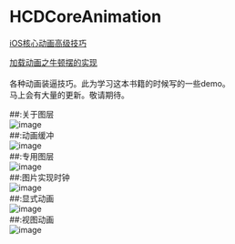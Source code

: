 # HCDCoreAnimation
[iOS核心动画高级技巧](https://www.gitbook.com/book/zsisme/ios-/details)

[加载动画之牛顿摆的实现](http://lib.csdn.net/article/ios/36934)</br>
</br>
各种动画装逼技巧。此为学习这本书籍的时候写的一些demo。
</br>
马上会有大量的更新。敬请期待。

##:关于图层
</br>
  ![image](https://github.com/huang303513/HCDCoreAnimation/blob/master/%E5%9B%BE%E5%B1%82%E7%9B%B8%E5%85%B3%E7%9F%A5%E8%AF%86%E2%80%94%E2%80%941%EF%BC%8C2%EF%BC%8C3%E7%AB%A0/%E5%9B%BE%E5%B1%82%E7%9B%B8%E5%85%B3123%E7%AB%A0.gif)
</br>
##:动画缓冲
</br>
 ![image](https://github.com/huang303513/HCDCoreAnimation/blob/master/%E5%8A%A8%E7%94%BB%E7%BC%93%E5%86%B2/%E5%8A%A8%E7%94%BB%E7%BC%93%E5%86%B2.gif)
</br>
##:专用图层
</br>
![image](https://github.com/huang303513/HCDCoreAnimation/blob/master/screenshot/%E4%B8%93%E7%94%A8%E5%9B%BE%E5%B1%82.gif)
</br>
##:图片实现时钟
</br>
![image](https://github.com/huang303513/HCDCoreAnimation/blob/master/screenshot/%E6%97%B6%E9%92%9F.gif)
</br>
##:显式动画
</br>
![image](https://github.com/huang303513/HCDCoreAnimation/blob/master/screenshot/%E6%98%BE%E5%BC%8F%E5%8A%A8%E7%94%BB.gif)
</br>
##:视图动画
</br>
![image](https://github.com/huang303513/HCDCoreAnimation/blob/master/screenshot/%E8%A7%86%E5%9B%BE%E5%8A%A8%E7%94%BB.gif)
</br>


